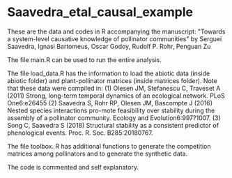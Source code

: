 # Saavedra_etal_causal_example
These are the data and codes in R accompanying the manuscript: "Towards a system-level causative knowledge of pollinator communities" by Serguei Saavedra, Ignasi Bartomeus, Oscar Godoy, Rudolf P. Rohr, Penguan Zu

The file main.R can be used to run the entire analysis.

The file load_data.R has the information to load the abiotic data (inside abiotic folder) and plant-pollinator matrices (inside matrices folder). Note that these data were compiled in:
(1)  Olesen  JM,  Stefanescu  C,  Traveset  A   (2011)  Strong,  long-term  temporal  dynamics  of  an ecological network. PLoS One6:e26455
(2) Saavedra  S,  Rohr  RP,  Olesen  JM,  Bascompte  J   (2016)  Nested  species  interactions  pro-mote feasibility over stability during the assembly of a pollinator community. Ecology  and Evolution6:997?1007.
(3) Song  C,  Saavedra  S   (2018)  Structural  stability  as  a  consistent  predictor  of  phenological events. Proc. R. Soc. B285:20180767.

The file toolbox. R has additional functions to generate the competition matrices among pollinators and to generate the synthetic data.

The code is commented and self explanatory.
